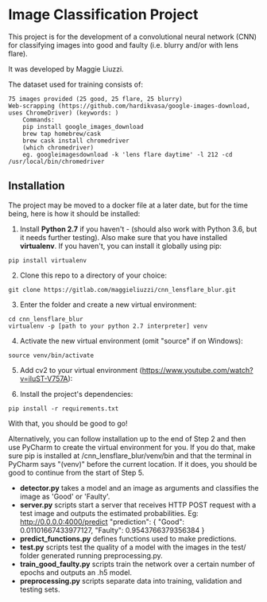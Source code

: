 # Image Classification Project

This project is for the development of a convolutional neural network (CNN) for classifying images into good and faulty (i.e. blurry and/or with lens flare).

It was developed by Maggie Liuzzi.

The dataset used for training consists of:
```shell
75 images provided (25 good, 25 flare, 25 blurry)
Web-scrapping (https://github.com/hardikvasa/google-images-download, uses ChromeDriver) (keywords: )
    Commands:
    pip install google_images_download
    brew tap homebrew/cask
    brew cask install chromedriver
    (which chromedriver)
    eg. googleimagesdownload -k 'lens flare daytime' -l 212 -cd /usr/local/bin/chromedriver
```


## Installation

The project may be moved to a docker file at a later date, but for the time being, here is how it should be installed:

1. Install **Python 2.7** if you haven't - (should also work with Python 3.6, but it needs further testing). Also make sure that you have installed **virtualenv**. If you haven't, you can install it globally using pip:

```shell
pip install virtualenv
```

2. Clone this repo to a directory of your choice:

```shell
git clone https://gitlab.com/maggieliuzzi/cnn_lensflare_blur.git
```

3. Enter the folder and create a new virtual environment:

```
cd cnn_lensflare_blur
virtualenv -p [path to your python 2.7 interpreter] venv
```

4. Activate the new virtual environment (omit "source" if on Windows):

```shell
source venv/bin/activate
```

5. Add cv2 to your virtual environment (https://www.youtube.com/watch?v=iluST-V757A):



6. Install the project's dependencies:

```shell
pip install -r requirements.txt
```

With that, you should be good to go!

Alternatively, you can follow installation up to the end of Step 2 and then use PyCharm to create the virtual environment for you. If you do that, make sure pip is installed at /cnn_lensflare_blur/venv/bin and that the terminal in PyCharm says "(venv)" before the current location. If it does, you should be good to continue from the start of Step 5.



* **detector.py** takes a model and an image as arguments and classifies the image as 'Good' or 'Faulty'.
* **server.py** scripts start a server that receives HTTP POST request with a test image and outputs the estimated probabilities. 
Eg: http://0.0.0.0:4000/predict
"prediction": {
    "Good": 0.01101667433977127,
    "Faulty": 0.9543766379356384
}
* **predict_functions.py** defines functions used to make predictions.
* **test.py** scripts test the quality of a model with the images in the test/ folder generated running preprocessing.py.
* **train_good_faulty.py** scripts train the network over a certain number of epochs and outputs an .h5 model.
* **preprocessing.py** scripts separate data into training, validation and testing sets.
